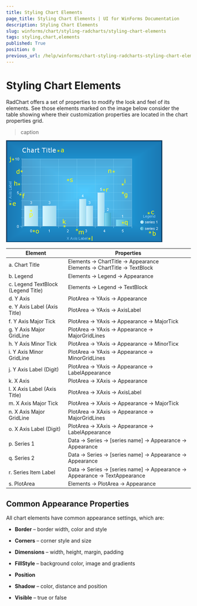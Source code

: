 ```yaml
---
title: Styling Chart Elements
page_title: Styling Chart Elements | UI for WinForms Documentation
description: Styling Chart Elements
slug: winforms/chart/styling-radcharts/styling-chart-elements
tags: styling,chart,elements
published: True
position: 0
previous_url: /help/winforms/chart-styling-radcharts-styling-chart-elements.html
---
```


# Styling Chart Elements



RadChart offers a set of properties to modify the look and feel of its elements. See those elements marked on the image below consider the table showing where their customization properties are located in the chart properties grid.
>caption 

![chart-styling-radcharts-styling-chart-elements 001](images/chart-styling-radcharts-styling-chart-elements001.png)






| Element | Properties |
| ------ | ------ |
|a. Chart Title| Elements -> ChartTitle -> Appearance <br> Elements -> ChartTitle -> TextBlock|
|b. Legend|Elements -> Legend -> Appearance|
|c. Legend TextBlock (Legend Title)|Elements -> Legend -> TextBlock|
|d. Y Axis|PlotArea -> YAxis -> Appearance|
|e. Y Axis Label (Axis Title)|PlotArea -> YAxis -> AxisLabel|
|f. Y Axis Major Tick|PlotArea -> YAxis -> Appearance -> MajorTick|
|g. Y Axis Major GridLine|PlotArea -> YAxis -> Appearance -> MajorGridLines|
|h. Y Axis Minor Tick|PlotArea -> YAxis -> Appearance -> MinorTicк|
|i. Y Axis Minor GridLine|PlotArea -> YAxis -> Appearance -> MinorGridLines|
|j. Y Axis Label (Digit)|PlotArea -> YAxis -> Appearance -> LabelAppearance|
|k. X Axis|PlotArea -> XAxis -> Appearance|
|l. X Axis Label (Axis Title)|PlotArea -> XAxis -> AxisLabel|
|m. X Axis Major Tick|PlotArea -> XAxis -> Appearance -> MajorTick|
|n. X Axis Major GridLine|PlotArea -> XAxis -> Appearance -> MajorGridLines|
|o. X Axis Label (Digit)|PlotArea -> XAxis -> Appearance -> LabelAppearance|
|p. Series 1|Data -> Series -> [series name] -> Appearance -> Appearance|
|q. Series 2|Data -> Series -> [series name] -> Appearance -> Appearance|
|r. Series Item Label|Data -> Series -> [series name] -> Appearance -> Appearance -> TextAppearance|
|s. PlotArea|Elements -> PlotArea -> Appearance|

## Common Appearance Properties



All chart elements have common appearance settings, which are:

* __Border__ – border width, color and style

* __Corners__ – corner style and size

* __Dimensions__ – width, height, margin, padding

* __FillStyle__ – background color, image and gradients

* __Position__

* __Shadow__ – color, distance and position

* __Visible__ – true or false
